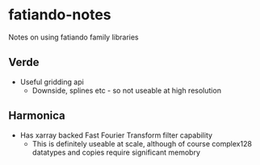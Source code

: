 # fatiando-notes
Notes on using fatiando family libraries

## Verde
- Useful gridding api
    - Downside, splines etc - so not useable at high resolution

## Harmonica
- Has xarray backed Fast Fourier Transform filter capability
    - This is definitely useable at scale, although of course complex128 datatypes and copies require significant memobry    

